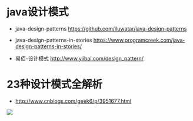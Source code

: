 # java设计模式

- java-design-patterns <https://github.com/iluwatar/java-design-patterns>
- java-design-patterns-in-stories <https://www.programcreek.com/java-design-patterns-in-stories/>

- 易佰-设计模式 <http://www.yiibai.com/design_pattern/>

# 23种设计模式全解析

- <http://www.cnblogs.com/geek6/p/3951677.html>

![](http://dl.iteye.com/upload/attachment/0083/1179/57a92d42-4d84-3aa9-a8b9-63a0b02c2c36.jpg)
